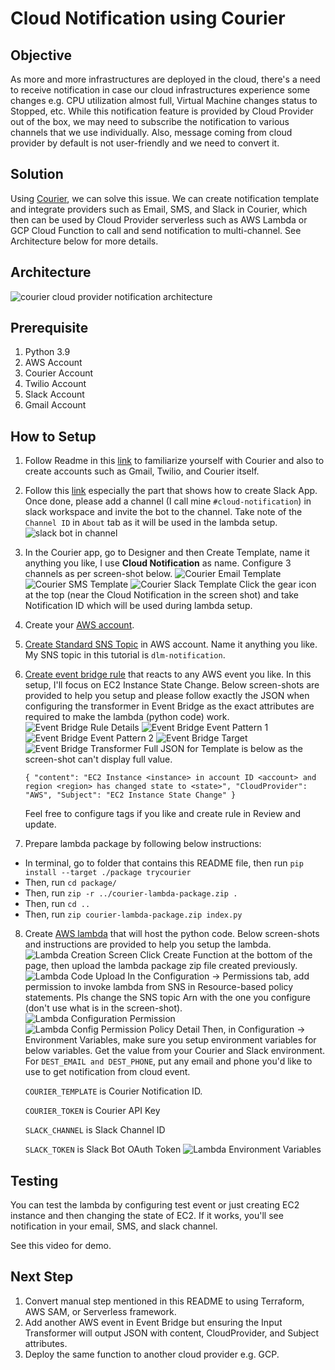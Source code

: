 # Cloud Notification using Courier

## Objective
As more and more infrastructures are deployed in the cloud, there's a need to receive notification in case our cloud infrastructures experience some changes e.g. CPU utilization almost full, Virtual Machine changes status to Stopped, etc. While this notification feature is provided by Cloud Provider out of the box, we may need to subscribe the notification to various channels that we use individually. Also, message coming from cloud provider by default is not user-friendly and we need to convert it.

## Solution
Using [Courier](https://app.courier.com/), we can solve this issue. We can create notification template and integrate providers such as Email, SMS, and Slack in Courier, which then can be used by Cloud Provider serverless such as AWS Lambda or GCP Cloud Function to call and send notification to multi-channel. See Architecture below for more details.

## Architecture 
![courier cloud provider notification architecture](./screen-shot/Lambda%20Courier%20Architecture.png)

## Prerequisite
1. Python 3.9
2. AWS Account
3. Courier Account
4. Twilio Account
5. Slack Account
6. Gmail Account

## How to Setup
1. Follow Readme in this [link](https://github.com/shreythecray/secret-messages?utm_campaign=Developer%20Relations&utm_source=courier-hacks-open-source-devpost) to familiarize yourself with Courier and also to create accounts such as Gmail, Twilio, and Courier itself.
2. Follow this [link](https://www.courier.com/blog/automate-slack-and-microsoft-teams-notifications-using-python/) especially the part that shows how to create Slack App. Once done, please add a channel (I call mine `#cloud-notification`) in slack workspace and invite the bot to the channel. Take note of the `Channel ID` in `About` tab as it will be used in the lambda setup.
![slack bot in channel](./screen-shot/Slack%20Bot%20in%20Channel.png)
3. In the Courier app, go to Designer and then Create Template, name it anything you like, I use <b>Cloud Notification</b> as name. Configure 3 channels as per screen-shot below.
![Courier Email Template](./screen-shot/Courier%20Email%20Template.png)
![Courier SMS Template](./screen-shot/Courier%20SMS%20Template.png)
![Courier Slack Template](./screen-shot/Courier%20Slack%20Template.png)
Click the gear icon at the top (near the Cloud Notification in the screen shot) and take Notification ID which will be used during lambda setup.
4. Create your [AWS account](https://aws.amazon.com/).
5. [Create Standard SNS Topic](https://docs.aws.amazon.com/sns/latest/dg/sns-create-topic.html) in AWS account. Name it anything you like. My SNS topic in this tutorial is `dlm-notification`.
6. [Create event bridge rule](https://docs.aws.amazon.com/eventbridge/latest/userguide/eb-create-rule.html) that reacts to any AWS event you like. In this setup, I'll focus on EC2 Instance State Change. Below screen-shots are provided to help you setup and please follow exactly the JSON when configuring the transformer in Event Bridge as the exact attributes are required to make the lambda (python code) work.
![Event Bridge Rule Details](./screen-shot/Event%20Bridge%20Rule%20Details.png)
![Event Bridge Event Pattern 1](./screen-shot/Event%20Bridge%20Event%20Pattern%201.png)
![Event Bridge Event Pattern 2](./screen-shot/Event%20Bridge%20Event%20Pattern%202.png)
![Event Bridge Target](./screen-shot/Event%20Bridge%20Target.png)
![Event Bridge Transformer](./screen-shot/Event%20Bridge%20Transformer.png)
Full JSON for Template is below as the screen-shot can't display full value.

   `{
  "content": "EC2 Instance <instance> in account ID <account> and region <region> has changed state to <state>",
  "CloudProvider": "AWS",
  "Subject": "EC2 Instance State Change"
   }`

   Feel free to configure tags if you like and create rule in Review and update.
7. Prepare lambda package by following below instructions:
* In terminal, go to folder that contains this README file, then run `pip install --target ./package trycourier`
* Then, run `cd package/`
* Then, run `zip -r ../courier-lambda-package.zip .`
* Then, run `cd ..`
* Then, run `zip courier-lambda-package.zip index.py`
8. Create [AWS lambda](https://docs.aws.amazon.com/lambda/latest/dg/getting-started.html) that will host the python code. Below screen-shots and instructions are provided to help you setup the lambda.
![Lambda Creation Screen](./screen-shot/Lambda%20Creation%20Screen.png) Click Create Function at the bottom of the page, then upload the lambda package zip file created previously.
![Lambda Code Upload](./screen-shot/Lambda%20Code%20Upload.png)
In the Configuration -> Permissions tab, add permission to invoke lambda from SNS in Resource-based policy statements. Pls change the SNS topic Arn with the one you configure (don't use what is in the screen-shot).
![Lambda Configuration Permission](./screen-shot/Lambda%20Configuration%20Permission.png)
![Lambda Config Permission Policy Detail](./screen-shot/Lambda%20Config%20Permission%20Policy%20Detail.png)
Then, in Configuration -> Environment Variables, make sure you setup environment variables for below variables. Get the value from your Courier and Slack environment. For `DEST_EMAIL and DEST_PHONE`, put any email and phone you'd like to use to get notification from cloud event.

   `COURIER_TEMPLATE` is Courier Notification ID.

   `COURIER_TOKEN` is Courier API Key

   `SLACK_CHANNEL` is Slack Channel ID

   `SLACK_TOKEN` is Slack Bot OAuth Token
![Lambda Environment Variables](./screen-shot/Lambda%20Environment%20Variables.png)

## Testing
You can test the lambda by configuring test event or just creating EC2 instance and then changing the state of EC2. If it works, you'll see notification in your email, SMS, and slack channel.

See this video for demo.

## Next Step
1. Convert manual step mentioned in this README to using Terraform, AWS SAM, or Serverless framework.
2. Add another AWS event in Event Bridge but ensuring the Input Transformer will output JSON with content, CloudProvider, and Subject attributes.
3. Deploy the same function to another cloud provider e.g. GCP.